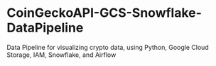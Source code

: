 # CoinGeckoAPI-GCS-Snowflake-DataPipeline
Data Pipeline for visualizing crypto data, using Python, Google Cloud Storage, IAM, Snowflake, and Airflow
